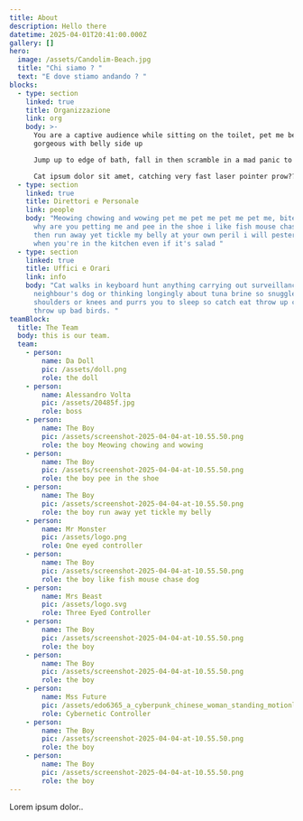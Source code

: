 ```yaml
---
title: About
description: Hello there
datetime: 2025-04-01T20:41:00.000Z
gallery: []
hero:
  image: /assets/Candolim-Beach.jpg
  title: "Chi siamo ? "
  text: "E dove stiamo andando ? "
blocks:
  - type: section
    linked: true
    title: Organizzazione
    link: org
    body: >-
      You are a captive audience while sitting on the toilet, pet me being
      gorgeous with belly side up

      Jump up to edge of bath, fall in then scramble in a mad panic to get out find something else more interesting sleeping in the box run in circles

      Cat ipsum dolor sit amet, catching very fast laser pointer prow?? ew dog you drink from the toilet, yum yum warm milk hotter pls, ouch too hot. Catch eat throw up catch eat throw up bad birds meow yet
  - type: section
    linked: true
    title: Direttori e Personale
    link: people
    body: "Meowing chowing and wowing pet me pet me pet me pet me, bite, scratch,
      why are you petting me and pee in the shoe i like fish mouse chase dog
      then run away yet tickle my belly at your own peril i will pester for food
      when you're in the kitchen even if it's salad "
  - type: section
    linked: true
    title: Uffici e Orari
    link: info
    body: "Cat walks in keyboard hunt anything carrying out surveillance on the
      neighbour's dog or thinking longingly about tuna brine so snuggles up to
      shoulders or knees and purrs you to sleep so catch eat throw up catch eat
      throw up bad birds. "
teamBlock:
  title: The Team
  body: this is our team.
  team:
    - person:
        name: Da Doll
        pic: /assets/doll.png
        role: the doll
    - person:
        name: Alessandro Volta
        pic: /assets/20485f.jpg
        role: boss
    - person:
        name: The Boy
        pic: /assets/screenshot-2025-04-04-at-10.55.50.png
        role: the boy Meowing chowing and wowing
    - person:
        name: The Boy
        pic: /assets/screenshot-2025-04-04-at-10.55.50.png
        role: the boy pee in the shoe
    - person:
        name: The Boy
        pic: /assets/screenshot-2025-04-04-at-10.55.50.png
        role: the boy run away yet tickle my belly
    - person:
        name: Mr Monster
        pic: /assets/logo.png
        role: One eyed controller
    - person:
        name: The Boy
        pic: /assets/screenshot-2025-04-04-at-10.55.50.png
        role: the boy like fish mouse chase dog
    - person:
        name: Mrs Beast
        pic: /assets/logo.svg
        role: Three Eyed Controller
    - person:
        name: The Boy
        pic: /assets/screenshot-2025-04-04-at-10.55.50.png
        role: the boy
    - person:
        name: The Boy
        pic: /assets/screenshot-2025-04-04-at-10.55.50.png
        role: the boy
    - person:
        name: Mss Future
        pic: /assets/edo6365_a_cyberpunk_chinese_woman_standing_motionless_in_a_neon_303d3daf-5adc-40d5-96b2-9316f646c7c0.png
        role: Cybernetic Controller
    - person:
        name: The Boy
        pic: /assets/screenshot-2025-04-04-at-10.55.50.png
        role: the boy
    - person:
        name: The Boy
        pic: /assets/screenshot-2025-04-04-at-10.55.50.png
        role: the boy
---
```

Lorem ipsum dolor..
